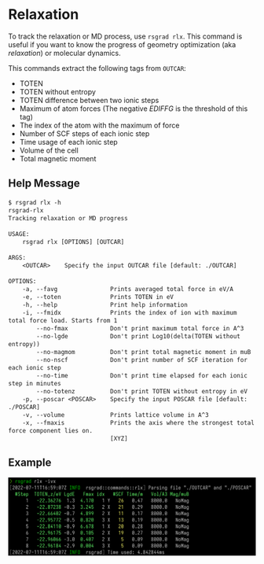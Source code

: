 # Relaxation

To track the relaxation or MD process, use `rsgrad rlx`. This command is useful if you want to know the progress
of geometry optimization (aka _relaxation_) or molecular dynamics.

This commands extract the following tags from `OUTCAR`:
- TOTEN
- TOTEN without entropy
- TOTEN difference between two ionic steps
- Maximum of atom forces (The negative _EDIFFG_ is the threshold of this tag)
- The index of the atom with the maximum of force
- Number of SCF steps of each ionic step
- Time usage of each ionic step
- Volume of the cell
- Total magnetic moment

## Help Message

```shell
$ rsgrad rlx -h
rsgrad-rlx
Tracking relaxation or MD progress

USAGE:
    rsgrad rlx [OPTIONS] [OUTCAR]

ARGS:
    <OUTCAR>    Specify the input OUTCAR file [default: ./OUTCAR]

OPTIONS:
    -a, --favg               Prints averaged total force in eV/A
    -e, --toten              Prints TOTEN in eV
    -h, --help               Print help information
    -i, --fmidx              Prints the index of ion with maximum total force load. Starts from 1
        --no-fmax            Don't print maximum total force in A^3
        --no-lgde            Don't print Log10(delta(TOTEN without entropy))
        --no-magmom          Don't print total magnetic moment in muB
        --no-nscf            Don't print number of SCF iteration for each ionic step
        --no-time            Don't print time elapsed for each ionic step in minutes
        --no-totenz          Don't print TOTEN without entropy in eV
    -p, --poscar <POSCAR>    Specify the input POSCAR file [default: ./POSCAR]
    -v, --volume             Prints lattice volume in A^3
    -x, --fmaxis             Prints the axis where the strongest total force component lies on.
                             [XYZ]
```

## Example

![](./relaxation-example.png)
